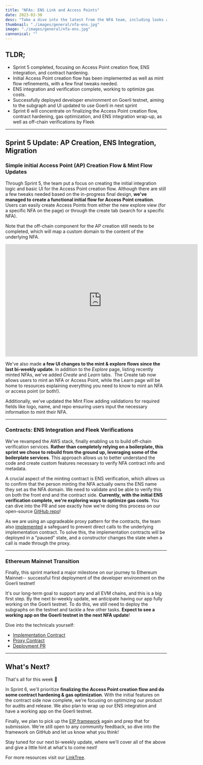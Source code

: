 ```yaml
---
title: "NFAs: ENS Link and Access Points"
date: 2023-03-30
desc: "Take a dive into the latest from the NFA team, including looks at our ENS integration and Access Point creation"
thumbnail: "./images/general/nfa-ens.jpg"
image: "./images/general/nfa-ens.jpg"
cannonical: ""
---
```


## TLDR; 

* Sprint 5 completed, focusing on Access Point creation flow, ENS integration, and contract hardening.
* Initial Access Point creation flow has been implemented as well as mint flow refinements, with a few final tweaks needed.
* ENS integration and verification complete, working to optimize gas costs.
* Successfully deployed developer environment on Goerli testnet, aiming to the subgraph and UI updated to use Goerli in next sprint
* Sprint 6 will concentrate on finalizing the Access Point creation flow, contract hardening, gas optimization, and ENS integration wrap-up, as well as off-chain verifications by Fleek

-------------

## Sprint 5 Update: AP Creation, ENS Integration, Migration

### Simple initial Access Point (AP) Creation Flow & Mint Flow Updates

Through Sprint 5, the team put a focus on creating the initial integration logic and basic UI for the Access Point creation flow. Although there are still a few tweaks needed based on the in-progress final design, **we've managed to create a functional initial flow for Access Point creation**. Users can easily create Access Points from either the new explore view (for a specific NFA on the page) or through the create tab (search for a specific NFA). 

Note that the off-chain component for the AP creation still needs to be completed, which will map a custom domain to the content of the underlying NFA.

<iframe width="600" height="350" src="https://www.youtube.com/embed/e-vE1MI0BOE" title="YouTube video player" frameborder="0" allow="accelerometer; autoplay; clipboard-write; encrypted-media; gyroscope; picture-in-picture; web-share" allowfullscreen></iframe>

We've also made **a few UI changes to the mint & explore flows since the last bi-weekly update**. In addition to the _Explore_ page, listing recently minted NFAs, we've added _Create_ and _Learn_ tabs.  The Create tab now allows users to mint an NFA or Access Point, while the Learn page will be home to resources explaining everything you need to know to mint an NFA or access point (or both!).

Additionally, we've updated the Mint Flow adding validations for required fields like logo, name, and repo ensuring users input the necessary information to mint their NFA.

***

### Contracts: ENS Integration and Fleek Verifications

We've revamped the AWS stack, finally enabling us to build off-chain verification services. **Rather than completely relying on a boilerplate, this sprint we chose to rebuild from the ground up, leveraging some of the boilerplate services**. This approach allows us to better understand the code and create custom features necessary to verify NFA contract info and metadata.

A crucial aspect of the minting contract is ENS verification, which allows us to confirm that the person minting the NFA actually owns the ENS name they set as the NFA domain. We need to validate and be able to verify this on both the front end and the contract side. **Currently, with the initial ENS verification complete, we're exploring ways to optimize gas costs**. You can dive into the PR and see exactly how we're doing this process on our open-source [GitHub repo](https://www.google.com/url?q=https://github.com/fleekxyz/non-fungible-apps/pull/193&sa=D&source=docs&ust=1680120274691969&usg=AOvVaw2nxZSCws_Liao-3SK4k-0L)!

As we are using an upgradeable proxy pattern for the contracts, the team also [implemented](https://github.com/fleekxyz/non-fungible-apps/pull/194) a safeguard to prevent direct calls to the underlying implementation contract. To solve this, the implementation contracts will be deployed in a "paused" state, and a constructor changes the state when a call is made through the proxy.

***

### Ethereum Mainnet Transition

Finally, this sprint marked a major milestone on our journey to Ethereum Mainnet-- successful first deployment of the developer environment on the Goerli testnet!

It's our long-term goal to support any and all EVM chains, and this is a big first step. By the next bi-weekly update, we anticipate having our app fully working on the Goerli testnet. To do this, we still need to deploy the subgraphs on the testnet and tackle a few other tasks. **Expect to see a working app on the Goerli testnet in the next NFA update**!

Dive into the technicals yourself:
* [Implementation Contract](https://goerli.etherscan.io/address/0x03fBB4F0D28f27c33b99F1b80aF679F20cb5E159#code)
* [Proxy Contract](https://goerli.etherscan.io/address/0x8795608346eb475e42e69f1281008aeaa522479d#code)
* [Deployment PR](https://github.com/fleekxyz/non-fungible-apps/pull/195) 

-----
## What's Next?

That's all for this week 👋

In Sprint 6, we'll prioritize **finalizing the Access Point creation flow and do some contract hardening & gas optimization**. With the initial features on the contract side now complete, we're focusing on optimizing our product for audits and release. We also plan to wrap up our ENS integration and have a working app on the Goerli testnet.

Finally, we plan to pick up the [EIP framework](https://github.com/fleekxyz/non-fungible-apps/discussions/158) again and prep that for submission. We're still open to any community feedback, so dive into the framework on GitHub and let us know what you think!

Stay tuned for our next bi-weekly update, where we'll cover all of the above and give a little hint at what's to come next!

For more resources visit our [LinkTree](https://linktr.ee/fleek).